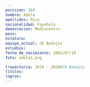```yaml
---
posicion: 164
nombre: Adela
apellidos: Rico
nacionalidad: Española
demarcacion: Mediocentro
peso: 
estatura: 
equipo_actual: CD Badajoz
estudios:
fecha_de_nacimiento: 2001/07/19
foto: adela1.png

trayectoria: 2019 - 2020#CD Badajoz
titulos:
logros: 
---
```

